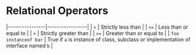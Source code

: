 # Relational Operators

|----------------|-----------------|
| `<`	| Strictly less than |
| `<=` | Less than or equal to |
| `>` | Strictly greater than |
| `>=` | Greater than or equal to | 
| `foo instanceof bar` | True if `a` is instance of class, subclass or implementation of interface named `b` |